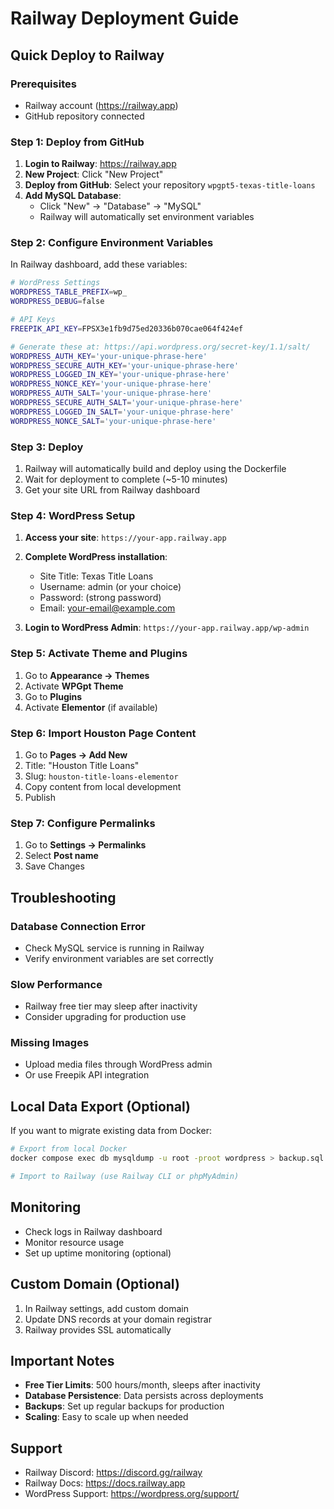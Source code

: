 # Railway Deployment Guide

## Quick Deploy to Railway

### Prerequisites
- Railway account (https://railway.app)
- GitHub repository connected

### Step 1: Deploy from GitHub

1. **Login to Railway**: https://railway.app
2. **New Project**: Click "New Project"
3. **Deploy from GitHub**: Select your repository `wpgpt5-texas-title-loans`
4. **Add MySQL Database**:
   - Click "New" → "Database" → "MySQL"
   - Railway will automatically set environment variables

### Step 2: Configure Environment Variables

In Railway dashboard, add these variables:

```bash
# WordPress Settings
WORDPRESS_TABLE_PREFIX=wp_
WORDPRESS_DEBUG=false

# API Keys
FREEPIK_API_KEY=FPSX3e1fb9d75ed20336b070cae064f424ef

# Generate these at: https://api.wordpress.org/secret-key/1.1/salt/
WORDPRESS_AUTH_KEY='your-unique-phrase-here'
WORDPRESS_SECURE_AUTH_KEY='your-unique-phrase-here'
WORDPRESS_LOGGED_IN_KEY='your-unique-phrase-here'
WORDPRESS_NONCE_KEY='your-unique-phrase-here'
WORDPRESS_AUTH_SALT='your-unique-phrase-here'
WORDPRESS_SECURE_AUTH_SALT='your-unique-phrase-here'
WORDPRESS_LOGGED_IN_SALT='your-unique-phrase-here'
WORDPRESS_NONCE_SALT='your-unique-phrase-here'
```

### Step 3: Deploy

1. Railway will automatically build and deploy using the Dockerfile
2. Wait for deployment to complete (~5-10 minutes)
3. Get your site URL from Railway dashboard

### Step 4: WordPress Setup

1. **Access your site**: `https://your-app.railway.app`
2. **Complete WordPress installation**:
   - Site Title: Texas Title Loans
   - Username: admin (or your choice)
   - Password: (strong password)
   - Email: your-email@example.com

3. **Login to WordPress Admin**: `https://your-app.railway.app/wp-admin`

### Step 5: Activate Theme and Plugins

1. Go to **Appearance → Themes**
2. Activate **WPGpt Theme**
3. Go to **Plugins**
4. Activate **Elementor** (if available)

### Step 6: Import Houston Page Content

1. Go to **Pages → Add New**
2. Title: "Houston Title Loans"
3. Slug: `houston-title-loans-elementor`
4. Copy content from local development
5. Publish

### Step 7: Configure Permalinks

1. Go to **Settings → Permalinks**
2. Select **Post name**
3. Save Changes

## Troubleshooting

### Database Connection Error
- Check MySQL service is running in Railway
- Verify environment variables are set correctly

### Slow Performance
- Railway free tier may sleep after inactivity
- Consider upgrading for production use

### Missing Images
- Upload media files through WordPress admin
- Or use Freepik API integration

## Local Data Export (Optional)

If you want to migrate existing data from Docker:

```bash
# Export from local Docker
docker compose exec db mysqldump -u root -proot wordpress > backup.sql

# Import to Railway (use Railway CLI or phpMyAdmin)
```

## Monitoring

- Check logs in Railway dashboard
- Monitor resource usage
- Set up uptime monitoring (optional)

## Custom Domain (Optional)

1. In Railway settings, add custom domain
2. Update DNS records at your domain registrar
3. Railway provides SSL automatically

## Important Notes

- **Free Tier Limits**: 500 hours/month, sleeps after inactivity
- **Database Persistence**: Data persists across deployments
- **Backups**: Set up regular backups for production
- **Scaling**: Easy to scale up when needed

## Support

- Railway Discord: https://discord.gg/railway
- Railway Docs: https://docs.railway.app
- WordPress Support: https://wordpress.org/support/